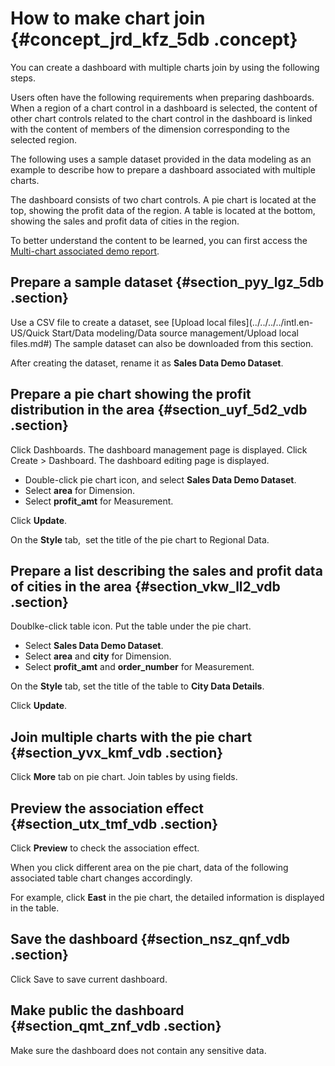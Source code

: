 # How to make chart join {#concept_jrd_kfz_5db .concept}

You can create a dashboard with multiple charts join by using the following steps.

Users often have the following requirements when preparing dashboards. When a region of a chart control in a dashboard is selected, the content of other chart controls related to the chart control in the dashboard is linked with the content of members of the dimension corresponding to the selected region.

The following uses a sample dataset provided in the data modeling as an example to describe how to prepare a dashboard associated with multiple charts.

The dashboard consists of two chart controls. A pie chart is located at the top, showing the profit data of the region. A table is located at the bottom, showing the sales and profit data of cities in the region.

To better understand the content to be learned, you can first access the [Multi-chart associated demo report](https://das.base.shuju.aliyun.com/token3rd/shulaibao/preview.htm?pageId=34d4d8f7-4f0e-456d-874f-c8a05114b80b&accessToken=c55dc0b8868e33a9c3a5d825d4620100).

## Prepare a sample dataset {#section_pyy_lgz_5db .section}

Use a CSV file to create a dataset, see [Upload local files](../../../../intl.en-US/Quick Start/Data modeling/Data source management/Upload local files.md#) The sample dataset can also be downloaded from this section.

After creating the dataset, rename it as **Sales Data Demo Dataset**.

## Prepare a pie chart showing the profit distribution in the area {#section_uyf_5d2_vdb .section}

Click Dashboards. The dashboard management page is displayed. Click Create \> Dashboard. The dashboard editing page is displayed.

-   Double-click pie chart icon, and select **Sales Data Demo Dataset**.
-   Select **area** for Dimension.
-   Select **profit\_amt** for Measurement.

Click **Update**.

On the **Style** tab,  set the title of the pie chart to Regional Data.

## Prepare a list describing the sales and profit data of cities in the area {#section_vkw_ll2_vdb .section}

Doublke-click table icon. Put the table under the pie chart.

-   Select **Sales Data Demo Dataset**.
-   Select **area** and **city** for Dimension.
-   Select **profit\_amt** and **order\_number** for Measurement.

On the **Style** tab, set the title of the table to **City Data Details**.

Click **Update**.

## Join multiple charts with the pie chart {#section_yvx_kmf_vdb .section}

Click **More** tab on pie chart. Join tables by using fields.

## Preview the association effect {#section_utx_tmf_vdb .section}

Click **Preview** to check the association effect.

When you click different area on the pie chart, data of the following associated table chart changes accordingly.

For example, click **East** in the pie chart, the detailed information is displayed in the table.

## Save the dashboard {#section_nsz_qnf_vdb .section}

Click Save to save current dashboard.

## Make public the dashboard {#section_qmt_znf_vdb .section}

Make sure the dashboard does not contain any sensitive data.


